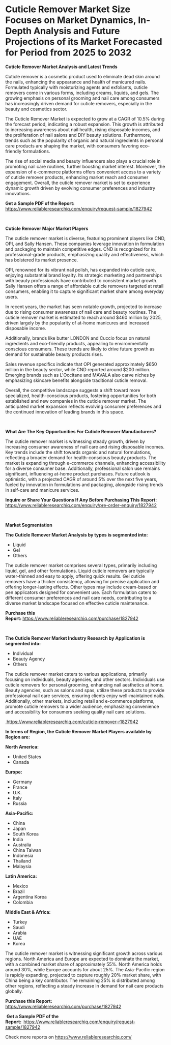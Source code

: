 <p><h1>Cuticle Remover Market Size Focuses on Market Dynamics, In-Depth Analysis and Future Projections of its Market Forecasted for Period from 2025 to 2032</h1></p><p><strong>Cuticle Remover Market Analysis and Latest Trends</strong></p>
<p><p>Cuticle remover is a cosmetic product used to eliminate dead skin around the nails, enhancing the appearance and health of manicured nails. Formulated typically with moisturizing agents and exfoliants, cuticle removers come in various forms, including creams, liquids, and gels. The growing emphasis on personal grooming and nail care among consumers has increasingly driven demand for cuticle removers, especially in the beauty and cosmetics sector.</p><p>The Cuticle Remover Market is expected to grow at a CAGR of 10.5% during the forecast period, indicating a robust expansion. This growth is attributed to increasing awareness about nail health, rising disposable incomes, and the proliferation of nail salons and DIY beauty solutions. Furthermore, trends such as the popularity of organic and natural ingredients in personal care products are shaping the market, with consumers favoring eco-friendly formulations. </p><p>The rise of social media and beauty influencers also plays a crucial role in promoting nail care routines, further boosting market interest. Moreover, the expansion of e-commerce platforms offers convenient access to a variety of cuticle remover products, enhancing market reach and consumer engagement. Overall, the cuticle remover market is set to experience dynamic growth driven by evolving consumer preferences and industry innovations.</p></p>
<p><strong>Get a Sample PDF of the Report:&nbsp;</strong> <a href="https://www.reliableresearchiq.com/enquiry/request-sample/1827942?utm_campaign=3452&utm_medium=2&utm_source=Github&utm_content=ia&utm_term=04042025&utm_id=cuticle-remover">https://www.reliableresearchiq.com/enquiry/request-sample/1827942</a></p>
<p>&nbsp;</p>
<p><strong>Cuticle Remover Major Market Players</strong></p>
<p><p>The cuticle remover market is diverse, featuring prominent players like CND, OPI, and Sally Hansen. These companies leverage innovation in formulation and packaging to maintain competitive edges. CND is recognized for its professional-grade products, emphasizing quality and effectiveness, which has bolstered its market presence.</p><p>OPI, renowned for its vibrant nail polish, has expanded into cuticle care, enjoying substantial brand loyalty. Its strategic marketing and partnerships with beauty professionals have contributed to consistent market growth. Sally Hansen offers a range of affordable cuticle removers targeted at retail consumers, enabling it to capture significant market share among everyday users.</p><p>In recent years, the market has seen notable growth, projected to increase due to rising consumer awareness of nail care and beauty routines. The cuticle remover market is estimated to reach around $460 million by 2025, driven largely by the popularity of at-home manicures and increased disposable income.</p><p>Additionally, brands like butter LONDON and Cuccio focus on natural ingredients and eco-friendly products, appealing to environmentally conscious consumers. These trends are likely to drive future growth as demand for sustainable beauty products rises.</p><p>Sales revenue specifics indicate that OPI generated approximately $650 million in the beauty sector, while CND reported around $200 million. Emerging brands such as L'Occitane and MAVALA also carve niches by emphasizing skincare benefits alongside traditional cuticle removal.</p><p>Overall, the competitive landscape suggests a shift toward more specialized, health-conscious products, fostering opportunities for both established and new companies in the cuticle remover market. The anticipated market expansion reflects evolving consumer preferences and the continued innovation of leading brands in this space.</p></p>
<p>&nbsp;</p>
<p><strong>What Are The Key Opportunities For Cuticle Remover Manufacturers?</strong></p>
<p><p>The cuticle remover market is witnessing steady growth, driven by increasing consumer awareness of nail care and rising disposable incomes. Key trends include the shift towards organic and natural formulations, reflecting a broader demand for health-conscious beauty products. The market is expanding through e-commerce channels, enhancing accessibility for a diverse consumer base. Additionally, professional salon use remains significant, influencing at-home product purchases. Future outlook is optimistic, with a projected CAGR of around 5% over the next five years, fueled by innovation in formulations and packaging, alongside rising trends in self-care and manicure services.</p></p>
<p><strong>Inquire or Share Your Questions If Any Before Purchasing This Report:</strong> <a href="https://www.reliableresearchiq.com/enquiry/pre-order-enquiry/1827942?utm_campaign=3452&utm_medium=2&utm_source=Github&utm_content=ia&utm_term=04042025&utm_id=cuticle-remover">https://www.reliableresearchiq.com/enquiry/pre-order-enquiry/1827942</a></p>
<p>&nbsp;</p>
<p><strong>Market Segmentation</strong></p>
<p><strong>The Cuticle Remover Market Analysis by types is segmented into:</strong></p>
<p><ul><li>Liquid</li><li>Gel</li><li>Others</li></ul></p>
<p><p>The cuticle remover market comprises several types, primarily including liquid, gel, and other formulations. Liquid cuticle removers are typically water-thinned and easy to apply, offering quick results. Gel cuticle removers have a thicker consistency, allowing for precise application and offering longer-lasting effects. Other types may include cream-based or pen applicators designed for convenient use. Each formulation caters to different consumer preferences and nail care needs, contributing to a diverse market landscape focused on effective cuticle maintenance.</p></p>
<p><strong>Purchase this Report:&nbsp;</strong><a href="https://www.reliableresearchiq.com/purchase/1827942?utm_campaign=3452&utm_medium=2&utm_source=Github&utm_content=ia&utm_term=04042025&utm_id=cuticle-remover">https://www.reliableresearchiq.com/purchase/1827942</a></p>
<p>&nbsp;</p>
<p><strong>The Cuticle Remover Market Industry Research by Application is segmented into:</strong></p>
<p><ul><li>Individual</li><li>Beauty Agency</li><li>Others</li></ul></p>
<p><p>The cuticle remover market caters to various applications, primarily focusing on individuals, beauty agencies, and other sectors. Individuals use cuticle removers for personal grooming, enhancing nail aesthetics at home. Beauty agencies, such as salons and spas, utilize these products to provide professional nail care services, ensuring clients enjoy well-maintained nails. Additionally, other markets, including retail and e-commerce platforms, promote cuticle removers to a wider audience, emphasizing convenience and accessibility for consumers seeking quality nail care solutions.</p></p>
<p><a href="https://www.reliableresearchiq.com/cuticle-remover-r1827942?utm_campaign=3452&utm_medium=2&utm_source=Github&utm_content=ia&utm_term=04042025&utm_id=cuticle-remover">&nbsp;https://www.reliableresearchiq.com/cuticle-remover-r1827942</a></p>
<p><strong>In terms of Region, the Cuticle Remover Market Players available by Region are:</strong></p>
<p>
    <p> <strong> North America: </strong>
        <ul>
            <li>United States</li>
            <li>Canada</li>
        </ul>
        </p> 
    <p> <strong> Europe: </strong>
        <ul>
            <li>Germany</li>
            <li>France</li>
            <li>U.K.</li>
            <li>Italy</li>
            <li>Russia</li>
        </ul>
        </p> 
    <p> <strong> Asia-Pacific: </strong>
        <ul>
            <li>China</li>
            <li>Japan</li>
            <li>South Korea</li>
            <li>India</li>
            <li>Australia</li>
            <li>China Taiwan</li>
            <li>Indonesia</li>
            <li>Thailand</li>
            <li>Malaysia</li>
        </ul>
        </p> 
    <p> <strong> Latin America: </strong>
        <ul>
            <li>Mexico</li>
            <li>Brazil</li>
            <li>Argentina Korea</li>
            <li>Colombia</li>
        </ul>
        </p> 
    <p> <strong> Middle East & Africa: </strong>
        <ul>
            <li>Turkey</li>
            <li>Saudi</li>
            <li>Arabia</li>
            <li>UAE</li>
            <li>Korea</li>
        </ul>
    </p>
    </p>
<p><p>The cuticle remover market is witnessing significant growth across various regions. North America and Europe are expected to dominate the market, with a combined market share of approximately 55%. North America holds around 30%, while Europe accounts for about 25%. The Asia-Pacific region is rapidly expanding, projected to capture roughly 20% market share, with China being a key contributor. The remaining 25% is distributed among other regions, reflecting a steady increase in demand for nail care products globally.</p></p>
<p><strong>Purchase this Report: </strong><a href="https://www.reliableresearchiq.com/purchase/1827942?utm_campaign=3452&utm_medium=2&utm_source=Github&utm_content=ia&utm_term=04042025&utm_id=cuticle-remover">https://www.reliableresearchiq.com/purchase/1827942</a></p>
<p>&nbsp;<strong>Get a Sample PDF of the Report:&nbsp;&nbsp;</strong><a href="https://www.reliableresearchiq.com/enquiry/request-sample/1827942?utm_campaign=3452&utm_medium=2&utm_source=Github&utm_content=ia&utm_term=04042025&utm_id=cuticle-remover">https://www.reliableresearchiq.com/enquiry/request-sample/1827942</a></p>
<p><strong></strong></p>
<p>Check more reports on <a href="https://www.reliableresearchiq.com/?utm_campaign=3452&utm_medium=2&utm_source=Github&utm_content=ia&utm_term=04042025&utm_id=cuticle-remover">https://www.reliableresearchiq.com/</a></p>